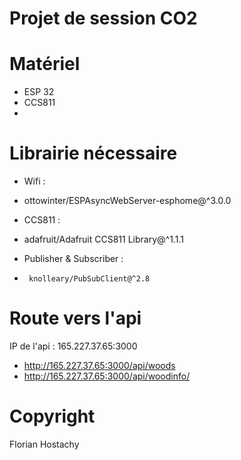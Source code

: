 # Projet de session CO2

# Matériel

* ESP 32
* CCS811
* 


# Librairie nécessaire

* Wifi :
 -  ottowinter/ESPAsyncWebServer-esphome@^3.0.0
  
 * CCS811 :
 - 	 adafruit/Adafruit CCS811 Library@^1.1.1
  
 * Publisher & Subscriber :
 - 		knolleary/PubSubClient@^2.8

# Route vers l'api

IP de l'api : 165.227.37.65:3000

* http://165.227.37.65:3000/api/woods
* http://165.227.37.65:3000/api/woodinfo/

# Copyright

 Florian Hostachy

